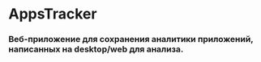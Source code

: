 # AppsTracker
### Веб-приложение для сохранения аналитики приложений, написанных на desktop/web для анализа.
